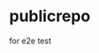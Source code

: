 # publicrepo
for e2e test






























































































































































































































































































































































































































































































































































































































































































































































































































































































































































































































































































































































































































































































































































































































































